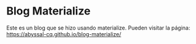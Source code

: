 # Blog Materialize
Este es un blog que se hizo usando materialize.
Pueden visitar la página:
https://abyssal-cq.github.io/blog-materialize/
